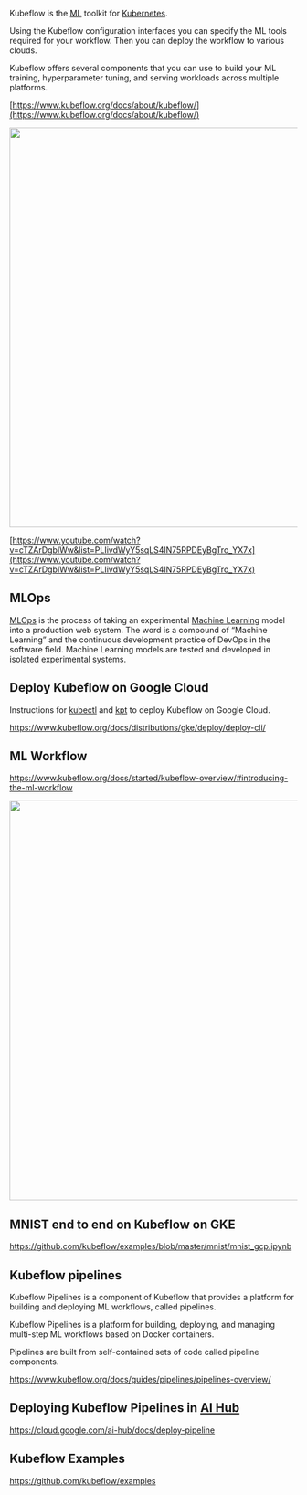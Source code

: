 
Kubeflow is the [ML](Machine-Learning) toolkit for [Kubernetes](Kubernetes-Engine-and-Containers). 

Using the Kubeflow configuration interfaces you can specify the ML tools required for your workflow. Then you can deploy the workflow to various clouds.

Kubeflow offers several components that you can use to build your ML training, hyperparameter tuning, and serving workloads across multiple platforms.



[https://www.kubeflow.org/docs/about/kubeflow/](https://www.kubeflow.org/docs/about/kubeflow/)

<img src="https://www.kubeflow.org/docs/images/kubeflow-overview-platform-diagram.svg" width="700">


[https://www.youtube.com/watch?v=cTZArDgbIWw&list=PLIivdWyY5sqLS4lN75RPDEyBgTro_YX7x](https://www.youtube.com/watch?v=cTZArDgbIWw&list=PLIivdWyY5sqLS4lN75RPDEyBgTro_YX7x)


## MLOps

[MLOps](MLOps) is the process of taking an experimental [Machine Learning](Machine-Learning) model into a production web system. The word is a compound of “Machine Learning” and the continuous development practice of DevOps in the software field. Machine Learning models are tested and developed in isolated experimental systems.


## Deploy Kubeflow on Google Cloud

Instructions for [kubectl](https://kubernetes.io/docs/reference/kubectl/overview/) and [kpt](https://github.com/GoogleContainerTools/kpt) to deploy Kubeflow on Google Cloud.

https://www.kubeflow.org/docs/distributions/gke/deploy/deploy-cli/

## ML Workflow

https://www.kubeflow.org/docs/started/kubeflow-overview/#introducing-the-ml-workflow

<img src ="https://www.kubeflow.org/docs/images/kubeflow-gcp-e2e-tutorial.svg" width="700">

## MNIST end to end on Kubeflow on GKE

https://github.com/kubeflow/examples/blob/master/mnist/mnist_gcp.ipynb

## Kubeflow pipelines 

Kubeflow Pipelines is a component of Kubeflow that provides a platform for building and deploying ML workflows, called pipelines. 

Kubeflow Pipelines is a platform for building, deploying, and managing multi-step ML workflows based on Docker containers. 

Pipelines are built from self-contained sets of code called pipeline components.



https://www.kubeflow.org/docs/guides/pipelines/pipelines-overview/

## Deploying Kubeflow Pipelines in [AI Hub](AI-Hub)


https://cloud.google.com/ai-hub/docs/deploy-pipeline


## Kubeflow Examples 

https://github.com/kubeflow/examples


